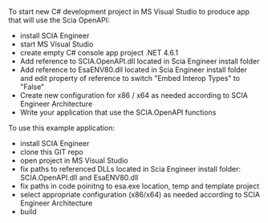 To start new C# development project in MS Visual Studio to produce app that will use the Scia OpenAPI:
- install SCIA Engineer
- start MS Visual Studio
- create empty C# console app project .NET 4.6.1
- Add reference to SCIA.OpenAPI.dll located in Scia Engineer install folder
- Add reference to EsaENV80.dll located in Scia Engineer install folder and edit property of reference to switch "Embed Interop Types" to "False"
- Create new configuration for x86 / x64 as needed according to SCIA Engineer Architecture
- Write your application that use the SCIA.OpenAPI functions

To use this example application:
- install SCIA Engineer
- clone this GIT repo
- open project in MS Visual Studio
- fix paths to referenced DLLs located in Scia Engineer install folder: SCIA.OpenAPI.dll and EsaENV80.dll
- fix paths in code poinitng to esa.exe location, temp and template project
- select appropriate configuration (x86/x64) as needed according to SCIA Engineer Architecture
- build
